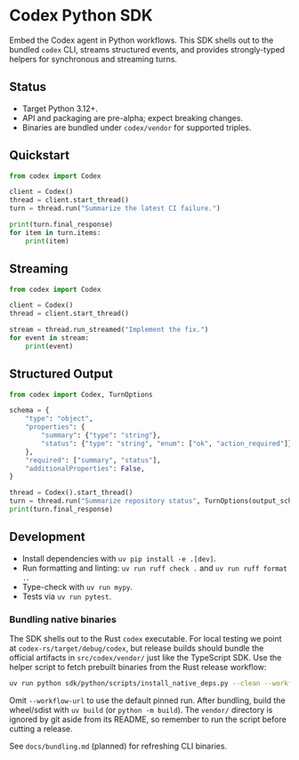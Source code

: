 # Codex Python SDK

Embed the Codex agent in Python workflows. This SDK shells out to the bundled `codex` CLI, streams
structured events, and provides strongly-typed helpers for synchronous and streaming turns.

## Status

- Target Python 3.12+.
- API and packaging are pre-alpha; expect breaking changes.
- Binaries are bundled under `codex/vendor` for supported triples.

## Quickstart

```python
from codex import Codex

client = Codex()
thread = client.start_thread()
turn = thread.run("Summarize the latest CI failure.")

print(turn.final_response)
for item in turn.items:
    print(item)
```

## Streaming

```python
from codex import Codex

client = Codex()
thread = client.start_thread()

stream = thread.run_streamed("Implement the fix.")
for event in stream:
    print(event)
```

## Structured Output

```python
from codex import Codex, TurnOptions

schema = {
    "type": "object",
    "properties": {
        "summary": {"type": "string"},
        "status": {"type": "string", "enum": ["ok", "action_required"]},
    },
    "required": ["summary", "status"],
    "additionalProperties": False,
}

thread = Codex().start_thread()
turn = thread.run("Summarize repository status", TurnOptions(output_schema=schema))
print(turn.final_response)
```

## Development

- Install dependencies with `uv pip install -e .[dev]`.
- Run formatting and linting: `uv run ruff check .` and `uv run ruff format .`.
- Type-check with `uv run mypy`.
- Tests via `uv run pytest`.

### Bundling native binaries

The SDK shells out to the Rust `codex` executable. For local testing we point at
`codex-rs/target/debug/codex`, but release builds should bundle the official
artifacts in `src/codex/vendor/` just like the TypeScript SDK. Use the helper
script to fetch prebuilt binaries from the Rust release workflow:

```bash
uv run python sdk/python/scripts/install_native_deps.py --clean --workflow-url <workflow-url>
```

Omit `--workflow-url` to use the default pinned run. After bundling, build the
wheel/sdist with `uv build` (or `python -m build`). The `vendor/` directory is
ignored by git aside from its README, so remember to run the script before
cutting a release.

See `docs/bundling.md` (planned) for refreshing CLI binaries.
